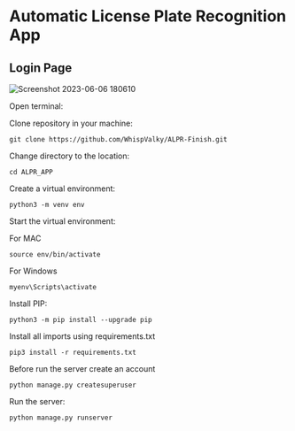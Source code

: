 # Automatic License Plate Recognition App

## Login Page
![Screenshot 2023-06-06 180610](https://github.com/WhispValky/ALPR-Finish/assets/92744133/a6aa7b41-18bf-4f06-96b8-91e363677166)



Open terminal:

Clone repository in your machine:
```
git clone https://github.com/WhispValky/ALPR-Finish.git
```

Change directory to the location:
```
cd ALPR_APP
```

Create a virtual environment:
``` 
python3 -m venv env
```

Start the virtual environment:

For MAC
```
source env/bin/activate
```
For Windows

```
myenv\Scripts\activate
```
Install PIP:
```
python3 -m pip install --upgrade pip
```

Install all imports using requirements.txt
```
pip3 install -r requirements.txt 
```

Before run the server create an account
```
python manage.py createsuperuser
```

Run the server:
```
python manage.py runserver
```


